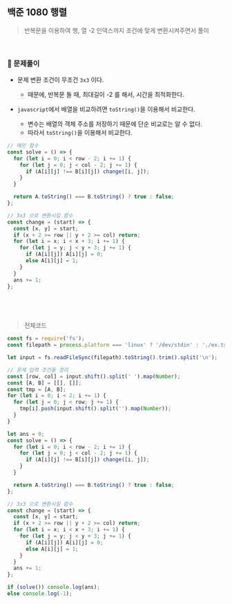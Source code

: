 ## 백준 1080 행렬

> 반복문을 이용하여 행, 열 -2 인덱스까지 조건에 맞게 변환시켜주면서 풀이

<br>

### 🔋 문제풀이

- 문제 변환 조건이 무조건 `3x3` 이다.

  - 때문에, 반복문 돌 때, 최대길이 -2 를 해서, 시간을 최적화한다.

- `javascript`에서 배열을 비교하려면 `toString()`을 이용해서 비교한다.
  - 변수는 배열의 객체 주소를 저장하기 때문에 단순 비교로는 알 수 없다.
  - 따라서 `toString()`을 이용해서 비교한다.

```js
// 메인 함수
const solve = () => {
  for (let i = 0; i < row - 2; i += 1) {
    for (let j = 0; j < col - 2; j += 1) {
      if (A[i][j] !== B[i][j]) change([i, j]);
    }
  }

  return A.toString() === B.toString() ? true : false;
};

// 3x3 으로 변환시킬 함수
const change = (start) => {
  const [x, y] = start;
  if (x + 2 >= row || y + 2 >= col) return;
  for (let i = x; i < x + 3; i += 1) {
    for (let j = y; j < y + 3; j += 1) {
      if (A[i][j]) A[i][j] = 0;
      else A[i][j] = 1;
    }
  }
  ans += 1;
};
```

## <br>

> 전체코드

```js
const fs = require('fs');
const filepath = process.platform === 'linux' ? '/dev/stdin' : './ex.txt';

let input = fs.readFileSync(filepath).toString().trim().split('\n');

// 문제 입력 조건들 정리
const [row, col] = input.shift().split(' ').map(Number);
const [A, B] = [[], []];
const tmp = [A, B];
for (let i = 0; i < 2; i += 1) {
  for (let j = 0; j < row; j += 1) {
    tmp[i].push(input.shift().split('').map(Number));
  }
}

let ans = 0;
const solve = () => {
  for (let i = 0; i < row - 2; i += 1) {
    for (let j = 0; j < col - 2; j += 1) {
      if (A[i][j] !== B[i][j]) change([i, j]);
    }
  }

  return A.toString() === B.toString() ? true : false;
};

// 3x3 으로 변환시킬 함수
const change = (start) => {
  const [x, y] = start;
  if (x + 2 >= row || y + 2 >= col) return;
  for (let i = x; i < x + 3; i += 1) {
    for (let j = y; j < y + 3; j += 1) {
      if (A[i][j]) A[i][j] = 0;
      else A[i][j] = 1;
    }
  }
  ans += 1;
};

if (solve()) console.log(ans);
else console.log(-1);
```
